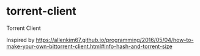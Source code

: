# torrent-client
Torrent Client

Inspired by https://allenkim67.github.io/programming/2016/05/04/how-to-make-your-own-bittorrent-client.html#info-hash-and-torrent-size
